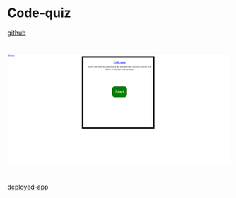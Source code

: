 # Code-quiz
[github](https://github.com/Nparson88/Code-quiz)
#
![Code-quiz](./screencap.png)
#
[deployed-app](https://nparson88.github.io/Code-Quiz/)